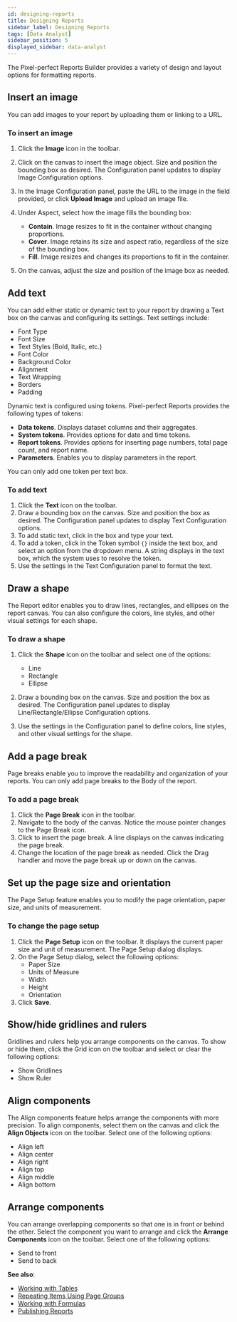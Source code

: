 ```yaml
---
id: designing-reports
title: Designing Reports
sidebar_label: Designing Reports
tags: [Data Analyst]
sidebar_position: 5
displayed_sidebar: data-analyst
---
```

<div style={{textAlign: "justify"}}>




The Pixel-perfect Reports Builder provides a variety of design and layout options for formatting reports. 

## Insert an image
You can add images to your report by uploading them or linking to a URL.

### To insert an image
1. Click the **Image** icon in the toolbar. 

2. Click on the canvas to insert the image object. Size and position the bounding box as desired. The Configuration panel updates to display Image Configuration options. 

3. In the Image Configuration panel, paste the URL to the image in the field provided, or click **Upload Image** and upload an image file. 

4. Under Aspect, select how the image fills the bounding box:
    - **Contain**. Image resizes to fit in the container without changing proportions. 
    - **Cover**. Image retains its size and aspect ratio, regardless of the size of the bounding box.
    - **Fill**. Image resizes and changes its proportions to fit in the container.


5. On the canvas, adjust the size and position of the image box as needed. 

## Add text
You can add either static or dynamic text to your report by drawing a Text box on the canvas and configuring its settings. Text settings include:
- Font Type
- Font Size
- Text Styles (Bold, Italic, etc.)
- Font Color
- Background Color
- Alignment
- Text Wrapping
- Borders
- Padding

Dynamic text is configured using tokens. Pixel-perfect Reports provides the following types of tokens:
- **Data tokens**. Displays dataset columns and their aggregates. 
- **System tokens**. Provides options for date and time tokens. 
- **Report tokens**. Provides options for inserting page numbers, total page count, and report name. 
- **Parameters**. Enables you to display parameters in the report.  

You can only add one token per text box. 

### To add text
1. Click the **Text** icon on the toolbar. 
2. Draw a bounding box on the canvas. Size and position the box as desired. The Configuration panel updates to display Text Configuration options.
3. To add static text, click in the box and type your text.  
4. To add a token, click in the Token symbol `{}` inside the text box, and select an option from the dropdown menu. A string displays in the text box, which the system uses to resolve the token. 
5. Use the settings in the Text Configuration panel to format the text. 

## Draw a shape
The Report editor enables you to draw lines, rectangles, and ellipses on the report canvas. You can also configure the colors, line styles, and other visual settings for each shape. 

### To draw a shape
1. Click the **Shape** icon on the toolbar and select one of the options:
    - Line
    - Rectangle
    - Ellipse

2. Draw a bounding box on the canvas. Size and position the box as desired. The Configuration panel updates to display Line/Rectangle/Ellipse Configuration options. 

3. Use the settings in the Configuration panel to define colors, line styles, and other visual settings for the shape. 

## Add a page break
Page breaks enable you to improve the readability and organization of your reports. You can only add page breaks to the Body of the report. 

### To add a page break
1. Click the **Page Break** icon in the toolbar. 
2. Navigate to the body of the canvas. Notice the mouse pointer changes to the Page Break icon. 
3. Click to insert the page break. A line displays on the canvas indicating the page break. 
4. Change the location of the page break as needed. Click the Drag handler and move the page break up or down on the canvas.

## Set up the page size and orientation
The Page Setup feature enables you to modify the page orientation, paper size, and units of measurement. 

### To change the page setup
1. Click the **Page Setup** icon on the toolbar. It displays the current paper size and unit of measurement. The Page Setup dialog displays. 
2. On the Page Setup dialog, select the following options:
    - Paper Size
    - Units of Measure
    - Width
    - Height
    - Orientation
3. Click **Save**. 

## Show/hide gridlines and rulers
Gridlines and rulers help you arrange components on the canvas. To show or hide them, click the Grid icon on the toolbar and select or clear the following options:
- Show Gridlines
- Show Ruler

## Align components
The Align components feature helps arrange the components with more precision. To align components, select them on the canvas and click the **Align Objects** icon on the toolbar. Select one of the following options:
- Align left
- Align center
- Align right
- Align top
- Align middle
- Align bottom

## Arrange components
You can arrange overlapping components so that one is in front or behind the other. Select the component you want to arrange and click the **Arrange Components** icon on the toolbar. Select one of the following options: 
- Send to front
- Send to back

**See also**:
* [Working with Tables](tables.md)  
* [Repeating Items Using Page Groups](page-groups.md)  
* [Working with Formulas](formulas.md)  
* [Publishing Reports](publishing-reports.md)  

</div>